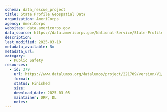 ```yaml
---
schema: data_rescue_project 
title: State Profile Geospatial Data
organization: AmeriCorps
agency: AmeriCorps
websites: data.americorps.gov
data_source: https://data.americorps.gov/National-Service/State-Profile-Geospatial-Data/yhps-cx97/about_data
description: 
last_modified: 2025-03-10
metadata_available: No
metadata_url: 
category:
  - Public Safety
resources:
  - id: 379
    url: https://www.datalumos.org/datalumos/project/221709/version/V1/view
    format: 
    status: Finished
    size: 
    download_date: 2025-03-05
    maintainer: DRP, DL
    notes: 
---
```

